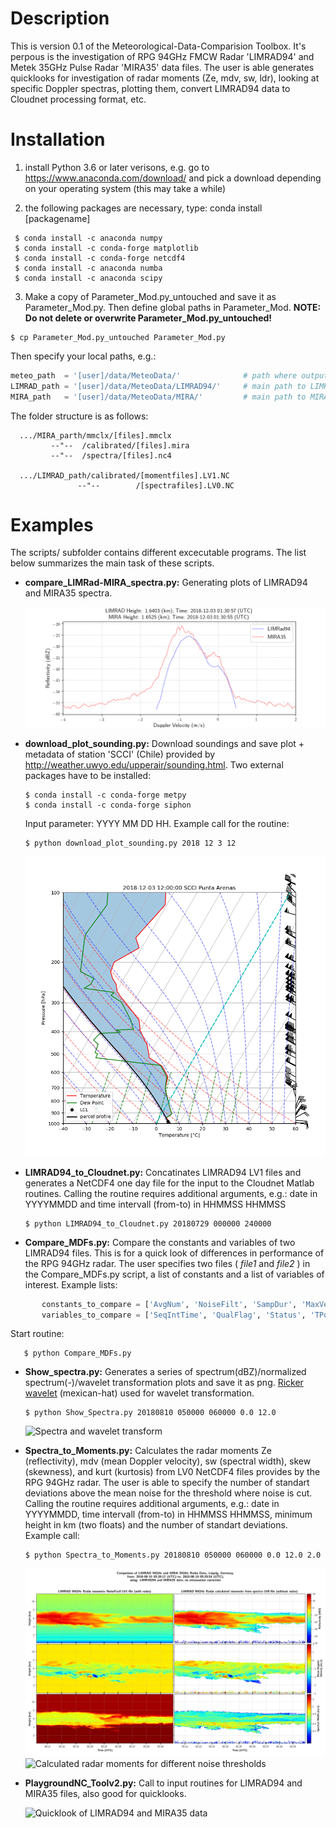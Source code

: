 # Description

This is version 0.1 of the Meteorological-Data-Comparision Toolbox. It's perpous is the investigation of RPG 94GHz FMCW Radar 'LIMRAD94' and Metek 35GHz Pulse Radar 'MIRA35' data files. The user is able generates quicklooks for investigation of radar moments (Ze, mdv, sw, ldr), looking at specific Doppler spectras, plotting them, convert LIMRAD94 data to Cloudnet processing format, etc.


# Installation

  1.  install Python 3.6 or later verisons, e.g. go to https://www.anaconda.com/download/ and pick a download depending on your operating system (this may take a while)
      
  
  2.  the following packages are necessary, type: conda install [packagename]
     
     $ conda install -c anaconda numpy
     $ conda install -c conda-forge matplotlib
     $ conda install -c conda-forge netcdf4
     $ conda install -c anaconda numba 
     $ conda install -c anaconda scipy 
        
  3. Make a copy of Parameter_Mod.py_untouched and save it as Parameter_Mod.py. 
     Then define global paths in Parameter_Mod. **NOTE: Do not delete or overwrite Parameter_Mod.py_untouched!**
     
    $ cp Parameter_Mod.py_untouched Parameter_Mod.py
    
   Then specify your local paths, e.g.:
   ```python
   meteo_path  = '[user]/data/MeteoData/'              # path where output is stored, e.g.: png, log, txt
   LIMRAD_path = '[user]/data/MeteoData/LIMRAD94/'     # main path to LIMRAD94 NetCDF files
   MIRA_path   = '[user]/data/MeteoData/MIRA/'         # main path to MIRA NetCDF files
   ```
   
   The folder structure is as follows:
    
      .../MIRA_parth/mmclx/[files].mmclx
             --"--  /calibrated/[files].mira
             --"--  /spectra/[files].nc4
                 
      .../LIMRAD_path/calibrated/[momentfiles].LV1.NC   
                   --"--        /[spectrafiles].LV0.NC           
          
  

# Examples

The scripts/ subfolder contains different excecutable programs. The list below summarizes the main task of these scripts.
 
 - **compare_LIMRad-MIRA_spectra.py:** Generating plots of LIMRAD94 and MIRA35 spectra.
 
    ![Spectra of LIMRAD94 (blue) and MIRA35 (red)](PNG/20181203_01:30:57_1.64028LIMRad_MIRA_spectra_.png)
   
 - **download_plot_sounding.py:** Download soundings and save plot + metadata of station 'SCCI' (Chile) provided by http://weather.uwyo.edu/upperair/sounding.html. Two external packages have to be installed:
     
       $ conda install -c conda-forge metpy
       $ conda install -c conda-forge siphon
 
   Input parameter: YYYY MM DD HH. Example call for the routine: 
 
       $ python download_plot_sounding.py 2018 12 3 12
    ![Sounding from 2018 Dez. 3 at 12 (UTC)](PNG/20181203_12_SCCI_sounding.png)
    
 - **LIMRAD94_to_Cloudnet.py:** Concatinates LIMRAD94 LV1 files and generates a NetCDF4 one day file for the input to the Cloudnet Matlab routines. Calling the routine requires additional arguments, e.g.: date in YYYYMMDD and time intervall (from-to) in HHMMSS HHMMSS
      
       $ python LIMRAD94_to_Cloudnet.py 20180729 000000 240000
 
 - **Compare_MDFs.py:** Compare the constants and variables of two LIMRAD94 files. This is for a quick look of differences in performance of the RPG 94GHz radar. The user specifies two files ( *file1* and *file2* ) in the Compare_MDFs.py script, a list of constants and a list of variables of interest. Example lists:

```python
       constants_to_compare = ['AvgNum', 'NoiseFilt', 'SampDur', 'MaxVel', 'DoppRes']
       variables_to_compare = ['SeqIntTime', 'QualFlag', 'Status', 'TPow']
```
  Start routine:
 
       $ python Compare_MDFs.py
 
 - **Show_spectra.py:** Generates a series of spectrum(dBZ)/normalized spectrum(-)/wavelet transformation plots and save it as png. [Ricker wavelet](https://docs.scipy.org/doc/scipy-0.16.0/reference/generated/scipy.signal.ricker.html#scipy.signal.ricker) (mexican-hat) used for wavelet transformation.
 
       $ python Show_Spectra.py 20180810 050000 060000 0.0 12.0
 
    ![Spectra and wavelet transform](PNG/180810_05:20:16-05:29:57_6.49963_spectra_001.gif)
 
 - **Spectra_to_Moments.py:** Calculates the radar moments Ze (reflectivity), mdv (mean Doppler velocity), sw (spectral width), skew (skewness), and kurt (kurtosis) from LV0 NetCDF4 files provides by the RPG 94GHz radar. The user is able to specify the number of standart deviations above the mean noise for the threshold where noise is cut. Calling the routine requires additional arguments, e.g.: date in YYYYMMDD, time intervall (from-to) in HHMMSS HHMMSS, minimum height in km (two floats) and the number of standart deviations. Example call:
 
       $ python Spectra_to_Moments.py 20180810 050000 060000 0.0 12.0 2.0

    ![Noisy LV1 files and calculated moments from LV0 files](PNG/20180810_NoiseFac0_Lv1_Lv0moments__nstddiv_06.png)
    ![Calculated radar moments for different noise thresholds](PNG/Ze_stddiv.gif)

 - **PlaygroundNC_Toolv2.py:** Call to input routines for LIMRAD94 and MIRA35 files, also good for quicklooks.
 
    ![Quicklook of LIMRAD94 and MIRA35 data](PNG/180729_profiles_timeseries.png)
